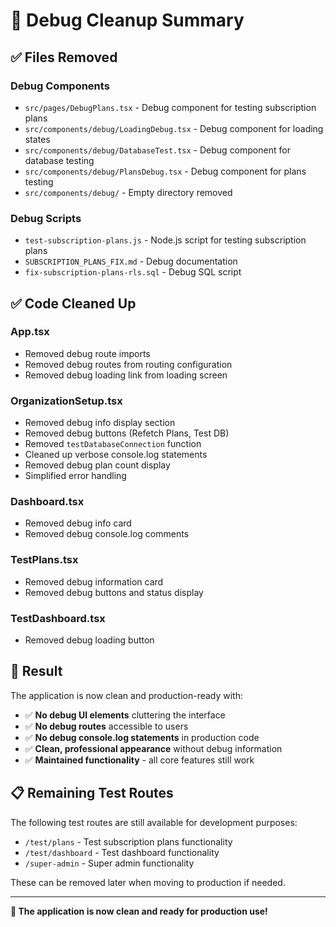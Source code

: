 # 🧹 Debug Cleanup Summary

## ✅ **Files Removed**

### **Debug Components**
- `src/pages/DebugPlans.tsx` - Debug component for testing subscription plans
- `src/components/debug/LoadingDebug.tsx` - Debug component for loading states
- `src/components/debug/DatabaseTest.tsx` - Debug component for database testing
- `src/components/debug/PlansDebug.tsx` - Debug component for plans testing
- `src/components/debug/` - Empty directory removed

### **Debug Scripts**
- `test-subscription-plans.js` - Node.js script for testing subscription plans
- `SUBSCRIPTION_PLANS_FIX.md` - Debug documentation
- `fix-subscription-plans-rls.sql` - Debug SQL script

## ✅ **Code Cleaned Up**

### **App.tsx**
- Removed debug route imports
- Removed debug routes from routing configuration
- Removed debug loading link from loading screen

### **OrganizationSetup.tsx**
- Removed debug info display section
- Removed debug buttons (Refetch Plans, Test DB)
- Removed `testDatabaseConnection` function
- Cleaned up verbose console.log statements
- Removed debug plan count display
- Simplified error handling

### **Dashboard.tsx**
- Removed debug info card
- Removed debug console.log comments

### **TestPlans.tsx**
- Removed debug information card
- Removed debug buttons and status display

### **TestDashboard.tsx**
- Removed debug loading button

## 🎯 **Result**

The application is now clean and production-ready with:

- ✅ **No debug UI elements** cluttering the interface
- ✅ **No debug routes** accessible to users
- ✅ **No debug console.log statements** in production code
- ✅ **Clean, professional appearance** without debug information
- ✅ **Maintained functionality** - all core features still work

## 📋 **Remaining Test Routes**

The following test routes are still available for development purposes:
- `/test/plans` - Test subscription plans functionality
- `/test/dashboard` - Test dashboard functionality
- `/super-admin` - Super admin functionality

These can be removed later when moving to production if needed.

---

**🎉 The application is now clean and ready for production use!**